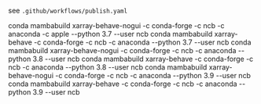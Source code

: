 see `.github/workflows/publish.yaml`

conda mambabuild xarray-behave-nogui -c conda-forge -c ncb -c anaconda -c apple --python 3.7 --user ncb
conda mambabuild xarray-behave -c conda-forge -c ncb -c anaconda --python 3.7 --user ncb
conda mambabuild xarray-behave-nogui -c conda-forge -c ncb -c anaconda --python 3.8 --user ncb
conda mambabuild xarray-behave -c conda-forge -c ncb -c anaconda --python 3.8 --user ncb
conda mambabuild xarray-behave-nogui -c conda-forge -c ncb -c anaconda --python 3.9 --user ncb
conda mambabuild xarray-behave -c conda-forge -c ncb -c anaconda --python 3.9 --user ncb
